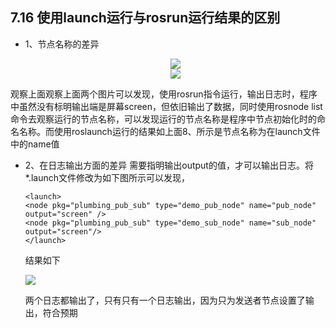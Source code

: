 ## 7.16 使用launch运行与rosrun运行结果的区别
*   1、节点名称的差异  

    <div align=center> 
    <img src="https://s2.loli.net/2022/01/20/kQS7xPC9cswteHG.png"/>
    </div>

    <div align=center> 
    <img src="https://s2.loli.net/2022/01/20/vi18WNpQPedKzo3.png"/>
    </div>

观察上面观察上面两个图片可以发现，使用rosrun指令运行，输出日志时，程序中虽然没有标明输出端是屏幕screen，但依旧输出了数据，同时使用rosnode list命令去观察运行的节点名称，可以发现运行的节点名称是程序中节点初始化时的命名名称。而使用roslaunch运行的结果如上面8、所示是节点名称为在launch文件中的name值 

*   2、在日志输出方面的差异 
    需要指明输出output的值，才可以输出日志。将*.launch文件修改为如下图所示可以发现，
    ```
    <launch>
    <node pkg="plumbing_pub_sub" type="demo_pub_node" name="pub_node" output="screen" />
    <node pkg="plumbing_pub_sub" type="demo_sub_node" name="sub_node" output="screen"/>
    </launch>
    ```
    结果如下

    <img src="https://s2.loli.net/2022/01/20/IpCMa52V89Tiycb.png"/>

    两个日志都输出了，只有只有一个日志输出，因为只为发送者节点设置了输出，符合预期